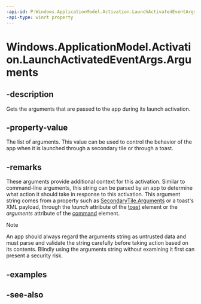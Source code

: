 ```yaml
---
-api-id: P:Windows.ApplicationModel.Activation.LaunchActivatedEventArgs.Arguments
-api-type: winrt property
---
```


<!-- Property syntax
public string Arguments { get; }
-->

# Windows.ApplicationModel.Activation.LaunchActivatedEventArgs.Arguments

## -description
Gets the arguments that are passed to the app during its launch activation.

## -property-value
The list of arguments. This value can be used to control the behavior of the app when it is launched through a secondary tile or through a toast.

## -remarks
These arguments provide additional context for this activation. Similar to command-line arguments, this string can be parsed by an app to determine what action it should take in response to this activation. This argument string comes from a property such as [SecondaryTile.Arguments](../windows.ui.startscreen/secondarytile_arguments.md) or a toast's XML payload, through the *launch* attribute of the [toast](https://docs.microsoft.com/uwp/schemas/tiles/toastschema/element-toast) element or the *arguments* attribute of the [command](https://docs.microsoft.com/uwp/schemas/tiles/toastschema/element-command) element.



> [!NOTE]
> An app should always regard the arguments string as untrusted data and must parse and validate the string carefully before taking action based on its contents. Blindly using the arguments string without examining it first can present a security risk.

## -examples

## -see-also
